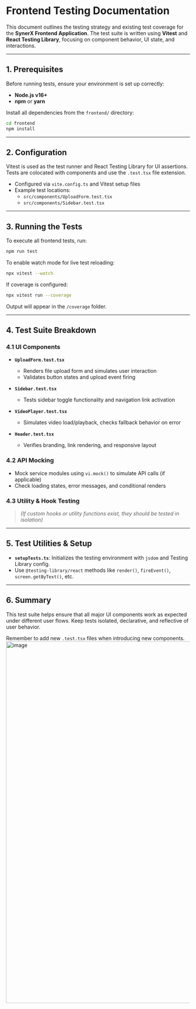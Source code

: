 # Frontend Testing Documentation

This document outlines the testing strategy and existing test coverage for the **SynerX Frontend Application**. The test suite is written using **Vitest** and **React Testing Library**, focusing on component behavior, UI state, and interactions.

---

## 1. Prerequisites

Before running tests, ensure your environment is set up correctly:

- **Node.js v16+**
- **npm** or **yarn**

Install all dependencies from the `frontend/` directory:

```bash
cd frontend
npm install
```

---

## 2. Configuration

Vitest is used as the test runner and React Testing Library for UI assertions. Tests are colocated with components and use the `.test.tsx` file extension.

- Configured via `vite.config.ts` and Vitest setup files
- Example test locations:
  - `src/components/UploadForm.test.tsx`
  - `src/components/Sidebar.test.tsx`

---

## 3. Running the Tests

To execute all frontend tests, run:

```bash
npm run test
```

To enable watch mode for live test reloading:

```bash
npx vitest --watch
```

If coverage is configured:

```bash
npx vitest run --coverage
```

Output will appear in the `/coverage` folder.

---

## 4. Test Suite Breakdown

### 4.1 UI Components

- **`UploadForm.test.tsx`**
  - Renders file upload form and simulates user interaction
  - Validates button states and upload event firing

- **`Sidebar.test.tsx`**
  - Tests sidebar toggle functionality and navigation link activation

- **`VideoPlayer.test.tsx`**
  - Simulates video load/playback, checks fallback behavior on error

- **`Header.test.tsx`**
  - Verifies branding, link rendering, and responsive layout

### 4.2  API Mocking

- Mock service modules using `vi.mock()` to simulate API calls (if applicable)
- Check loading states, error messages, and conditional renders

### 4.3 Utility & Hook Testing

> *(If custom hooks or utility functions exist, they should be tested in isolation)*

---

## 5. Test Utilities & Setup

- **`setupTests.ts`**: Initializes the testing environment with `jsdom` and Testing Library config.
- Use `@testing-library/react` methods like `render()`, `fireEvent()`, `screen.getByText()`, etc.

---

## 6. Summary

This test suite helps ensure that all major UI components work as expected under different user flows. Keep tests isolated, declarative, and reflective of user behavior.



Remember to add new `.test.tsx` files when introducing new components.
<img width="1127" height="989" alt="image" src="https://github.com/user-attachments/assets/fd4f26cd-0bc2-4908-8e21-43307346fd4d" />

